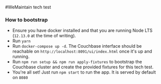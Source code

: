#WeMaintain tech test

### How to bootstrap 

- Ensure you have docker installed and that you are running Node LTS (`12.13.0` at the time of writing).
- Run `yarn`
- Run `docker-compose up -d`. The Couchbase interface should be reachable on `http://localhost:8091/ui/index.html` once it's up and running.
- Run `npm run setup && npm run apply-fixtures` to bootstrap the Couchbase cluster and create the provided fixtures for this tech test.
- You're all set! Just run `npm start` to run the app. It is served by default on `8080`